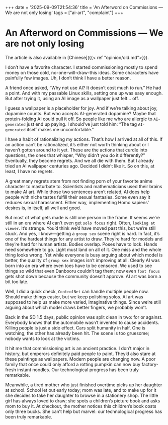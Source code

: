 +++
date = '2025-09-09T21:54:36'
title = 'An Afterword on Commissions — We are not only losing'
tags = ["ai-art", "complaint"]
+++

# An Afterword on Commissions — We are not only losing

The article is also available in [Chinese]({{< ref "opinion/old.md">}}).

I don’t have a favorite character. I started commissioning mostly to spend money on those cold, no-one-will-draw-this ideas. Some characters have painfully few images. Uh, I don’t think I have a better reason.

A friend once asked, “Why not use AI? It doesn’t cost much to run.” He had a point. And with my passable Linux skills, setting one up was easy enough. But after trying it, using an AI image as a wallpaper just felt… off.

I guess a wallpaper is a placeholder for joy. And if we’re talking about joy, dopamine counts. But who accepts AI-generated dopamine? Maybe that protein-folding AI could pull it off. So people like me who are allergic to `AI-generated` just end up paying. I should’ve just told him: “The tag `AI-generated` itself makes me uncomfortable.”

I have a habit of rationalizing my actions. That’s how I arrived at all of this. If an action can’t be rationalized, it’s either not worth thinking about or I haven’t gotten around to it yet. These are the actions that curdle into questions, the ones that whisper, “Why didn’t you do it differently?” Eventually, they become regrets. And we all die with them. But I already tried an AI wallpaper centuries ago. Decided I didn’t like it. So on this, at least, I have no regrets.

A great many regrets stem from not finding porn of your favorite anime character to masturbate to. Scientists and mathematicians used their brains to make AI art. While those two sentences aren’t related, AI does help people with niche tastes fulfill their sexual fantasies. Some even say it reduces sexual harassment. Either way, implementing Homo sapiens’ desires is, in itself, all well and good.

But most of what gets made is still one person in the frame. It seems we’re still in an era where AI can’t even get `solo focus` right. Often, `looking at viewer`. It’s strange. You’d think we’d have moved past this, but we’re still stuck. And yes, I know—getting a `group sex` scene right is hard. In fact, it’s one of the hardest things for any artist to draw. They’re hard for models and they’re hard for human artists. Bodies overlap. Poses have to lock. Hands need somewhere to go. Light must land on all of it. One miss and the whole thing looks wrong. Yet while everyone is busy arguing about which model is better, the quality of `group sex` images isn’t improving at all. Clearly AI was born into an era where even toes have to be censored. We used to see things so wild that even Danbooru couldn’t tag them; now even `foot focus` gets shot down because the community doesn’t approve. AI art was born a bit too late.

Well, I did a quick check, `ControlNet` can handle multiple people now. Should make things easier, but we keep polishing solos. AI art was supposed to help us make more varied, imaginative things. Since we’re still arguing about which model draws better fingers, we probably won’t.

Back in the SD 1.5 days, public opinion was split clean in two: for or against. Everybody knows that the automobile wasn’t invented to cause accidents. Killing people is just a side effect. Cars split humanity in half. One is watching; the other has already been hit. The scene is too gruesome; nobody wants to look at the victims.

It hit me that commissioning art is an ancient practice. I don’t major in history, but emperors definitely paid people to paint. They’d also stare at these paintings as wallpapers. Modern people are changing now. A poor family that once could only afford a rotting pumpkin can now buy factory-fresh instant noodles. Our technological progress has been truly remarkable.

Meanwhile, a tired mother who just finished overtime picks up her daughter at school. School let out early today; mom was late, and to make up for it she decides to take her daughter to browse in a stationery shop. The little girl has always loved to draw; she spots a children’s picture book and asks mom to buy it. At checkout, the mother notices this children’s book costs only three bucks. She can’t help but marvel: our technological progress has been truly remarkable.
